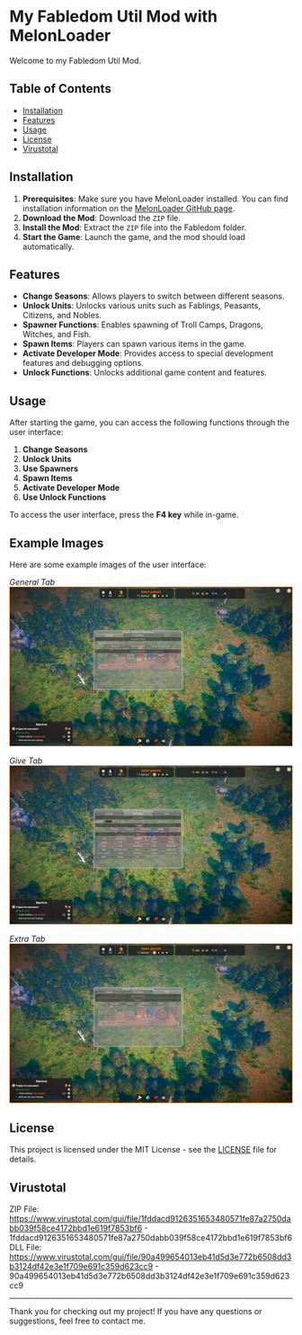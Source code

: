 # My Fabledom Util Mod with MelonLoader

Welcome to my Fabledom Util Mod.

## Table of Contents

- [Installation](#installation)
- [Features](#features)
- [Usage](#usage)
- [License](#license)
- [Virustotal](#virustotal)

## Installation

1. **Prerequisites**: Make sure you have MelonLoader installed. You can find installation information on the [MelonLoader GitHub page](https://github.com/LavaGang/MelonLoader).
2. **Download the Mod**: Download the `ZIP` file.
3. **Install the Mod**: Extract the `ZIP` file into the Fabledom folder.
4. **Start the Game**: Launch the game, and the mod should load automatically.

## Features

- **Change Seasons**: Allows players to switch between different seasons.
- **Unlock Units**: Unlocks various units such as Fablings, Peasants, Citizens, and Nobles.
- **Spawner Functions**: Enables spawning of Troll Camps, Dragons, Witches, and Fish.
- **Spawn Items**: Players can spawn various items in the game.
- **Activate Developer Mode**: Provides access to special development features and debugging options.
- **Unlock Functions**: Unlocks additional game content and features.

## Usage

After starting the game, you can access the following functions through the user interface:

1. **Change Seasons**
2. **Unlock Units**
3. **Use Spawners**
4. **Spawn Items**
5. **Activate Developer Mode**
6. **Use Unlock Functions**

To access the user interface, press the **F4 key** while in-game.

## Example Images

Here are some example images of the user interface:

*General Tab*
![Example Image 1](images/general_tab.jpg)

*Give Tab*
![Example Image 2](images/give_tab.jpg)

*Extra Tab*
![Example Image 3](images/extra_tab.jpg)

## License

This project is licensed under the MIT License - see the [LICENSE](LICENSE) file for details.

## Virustotal
ZIP File: https://www.virustotal.com/gui/file/1fddacd9126351653480571fe87a2750dabb039f58ce4172bbd1e619f7853bf6 - 1fddacd9126351653480571fe87a2750dabb039f58ce4172bbd1e619f7853bf6
DLL File: https://www.virustotal.com/gui/file/90a499654013eb41d5d3e772b6508dd3b3124df42e3e1f709e691c359d623cc9 - 90a499654013eb41d5d3e772b6508dd3b3124df42e3e1f709e691c359d623cc9 

---

Thank you for checking out my project! If you have any questions or suggestions, feel free to contact me.
